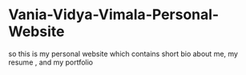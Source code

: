 # Vania-Vidya-Vimala-Personal-Website
so this is my personal website which contains short bio about me, my resume , and my portfolio
